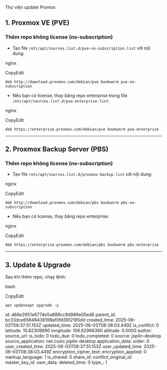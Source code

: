 Thư viện update Promox

## 1\. **Proxmox VE (PVE)**

### Thêm repo **không license (no-subscription)**

- Tạo file `/etc/apt/sources.list.d/pve-no-subscription.list` với nội dung:

nginx

CopyEdit

`deb http://download.proxmox.com/debian/pve bookworm pve-no-subscription`

- Nếu bạn có license, thay bằng repo enterprise trong file `/etc/apt/sources.list.d/pve-enterprise.list`:

nginx

CopyEdit

`deb https://enterprise.proxmox.com/debian/pve bookworm pve-enterprise`

* * *

## 2\. **Proxmox Backup Server (PBS)**

### Thêm repo **không license (no-subscription)**

- Tạo file `/etc/apt/sources.list.d/proxmox-backup.list` với nội dung:

nginx

CopyEdit

`deb http://download.proxmox.com/debian/pbs bookworm pbs-no-subscription`

- Nếu bạn có license, thay bằng repo enterprise:

nginx

CopyEdit

`deb https://enterprise.proxmox.com/debian/pbs bookworm pbs-enterprise`

* * *

## 3\. **Update & Upgrade**

Sau khi thêm repo, chạy lệnh:

bash

CopyEdit

`apt updateapt upgrade -y`

id: d66e2951e6774e5a889cc9d989e05ed8
parent_id: bc33dce65848438199af0fd3912185dd
created_time: 2025-06-03T08:37:51.153Z
updated_time: 2025-06-03T08:38:03.449Z
is_conflict: 0
latitude: 10.82309890
longitude: 106.62966380
altitude: 0.0000
author: 
source_url: 
is_todo: 0
todo_due: 0
todo_completed: 0
source: joplin-desktop
source_application: net.cozic.joplin-desktop
application_data: 
order: 0
user_created_time: 2025-06-03T08:37:51.153Z
user_updated_time: 2025-06-03T08:38:03.449Z
encryption_cipher_text: 
encryption_applied: 0
markup_language: 1
is_shared: 0
share_id: 
conflict_original_id: 
master_key_id: 
user_data: 
deleted_time: 0
type_: 1